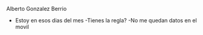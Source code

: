 Alberto Gonzalez Berrio

- Estoy en esos dias del mes
-Tienes la regla?
-No me quedan datos en el movil
